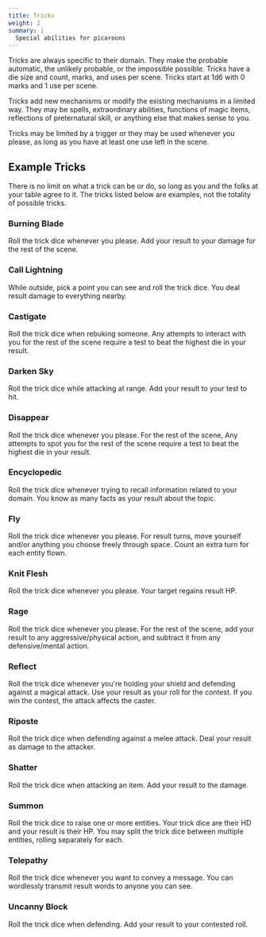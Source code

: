 ```yaml
---
title: Tricks
weight: 2
summary: |
  Special abilities for picaroons
---
```


Tricks are always specific to their domain. They make the probable automatic, the unlikely probable,
or the impossible possible. Tricks have a die size and count, marks, and uses per scene. Tricks
start at 1d6 with 0 marks and 1 use per scene.

Tricks add new mechanisms or modify the existing mechanisms in a limited way. They may be spells,
extraordinary abilities, functions of magic items, reflections of preternatural skill, or anything
else that makes sense to you.

Tricks may be limited by a trigger or they may be used whenever you please, as long as you have at
least one use left in the scene.

## Example Tricks

There is no limit on what a trick can be or do, so long as you and the folks at your table agree to
it. The tricks listed below are examples, not the totality of possible tricks.

### Burning Blade

Roll the trick dice whenever you please. Add your result to your damage for the rest of the scene.

### Call Lightning

While outside, pick a point you can see and roll the trick dice. You deal result damage to
everything nearby.

### Castigate

Roll the trick dice when rebuking someone. Any attempts to interact with you for the rest of the
scene require a test to beat the highest die in your result.

### Darken Sky

Roll the trick dice while attacking at range. Add your result to your test to hit.

### Disappear

Roll the trick dice whenever you please. For the rest of the scene, Any attempts to spot you for the
rest of the scene require a test to beat the highest die in your result.

### Encyclopedic

Roll the trick dice whenever trying to recall information related to your domain. You know as many
facts as your result about the topic.

### Fly

Roll the trick dice whenever you please. For result turns, move yourself and/or anything you choose
freely through space. Count an extra turn for each entity flown.

### Knit Flesh

Roll the trick dice whenever you please. Your target regains result HP.

### Rage

Roll the trick dice whenever you please. For the rest of the scene, add your result to any
aggressive/physical action, and subtract it from any defensive/mental action.

### Reflect

Roll the trick dice whenever you're holding your shield and defending against a magical attack. Use
your result as your roll for the contest. If you win the contest, the attack affects the caster.

### Riposte

Roll the trick dice when defending against a melee attack. Deal your result as damage to the
attacker.

### Shatter

Roll the trick dice when attacking an item. Add your result to the damage.

### Summon

Roll the trick dice to raise one or more entities. Your trick dice are their HD and your result is
their HP. You may split the trick dice between multiple entities, rolling separately for each.

### Telepathy

Roll the trick dice whenever you want to convey a message. You can wordlessly transmit result words
to anyone you can see.

### Uncanny Block

Roll the trick dice when defending. Add your result to your contested roll.
